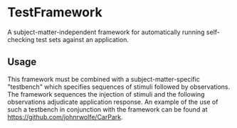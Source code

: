 # TestFramework

A subject-matter-independent framework for automatically running self-checking test sets against an application.

## Usage

This framework must be combined with a subject-matter-specific "testbench" which specifies sequences of stimuli followed by observations.
The framework sequences the injection of stimuli and the following observations adjudicate application response.
An example of the use of such a testbench in conjunction with the framework can be found at https://github.com/johnrwolfe/CarPark.
